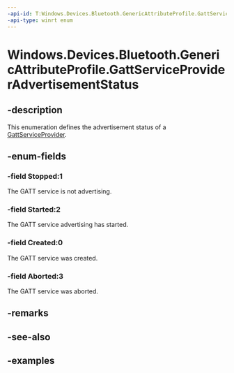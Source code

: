 ```yaml
---
-api-id: T:Windows.Devices.Bluetooth.GenericAttributeProfile.GattServiceProviderAdvertisementStatus
-api-type: winrt enum
---
```


<!-- Enumeration syntax.
public enum GattServiceProviderAdvertisementStatus : int 
-->

# Windows.Devices.Bluetooth.GenericAttributeProfile.GattServiceProviderAdvertisementStatus

## -description
This enumeration defines the advertisement status of a [GattServiceProvider](gattserviceprovider.md).

## -enum-fields
### -field Stopped:1
The GATT service is not advertising.

### -field Started:2
The GATT service advertising has started.

### -field Created:0
The GATT service was created.

### -field Aborted:3
The GATT service was aborted.

## -remarks

## -see-also

## -examples

